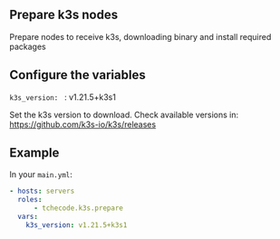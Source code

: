 Prepare k3s nodes
-----------------

Prepare nodes to receive k3s, downloading binary and install required packages

Configure the variables
-----------------------

`k3s_version: ` : v1.21.5+k3s1

Set the k3s version to download. 
Check available versions in: https://github.com/k3s-io/k3s/releases

Example
----------------

In your `main.yml`:

```yaml
- hosts: servers
  roles:
      - tchecode.k3s.prepare
  vars:
    k3s_version: v1.21.5+k3s1
```
